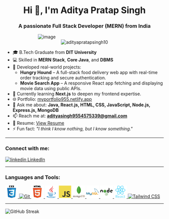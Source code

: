 <h1 align="center">Hi 👋, I'm Aditya Pratap Singh</h1>
<h3 align="center">A passionate Full Stack Developer (MERN) from India</h3>
<img align="right" width="400"  alt="image" src="https://gifdb.com/images/high/animated-man-computer-coding-nae6mec378lsg1i3.gif" />
<p align="center">
  <img src="https://komarev.com/ghpvc/?username=adityapratapsingh10&label=Profile%20views&color=0e75b6&style=flat" alt="adityapratapsingh10" />
</p>

- 🎓 B.Tech Graduate from **DIT University**  
- 💻 Skilled in **MERN Stack**, **Core Java**, and **DBMS**
- 🚀 Developed real-world projects:
  - **Hungry Hound** – A full-stack food delivery web app with real-time order tracking and secure authentication.
  - **Movie Search App** – A responsive React app fetching and displaying movie data using public APIs.
- 🌱 Currently learning **Next.js** to deepen my frontend expertise.
- 🌐 Portfolio: [myportfolio955.netlify.app](https://myportfolio955.netlify.app/)
- 💬 Ask me about: **Java, React.js, HTML, CSS, JavaScript, Node.js, Express.js, MongoDB**
- 📫 Reach me at: **adityasingh9554575339@gmail.com**
- 📄 Resume: [View Resume](https://drive.google.com/file/d/1N5shJz21W_XAT7sm_znAAq_41c1v_fjo/view?usp=sharing)
- ⚡ Fun fact: _"I think I know nothing, but I know something."_

---

<h3 align="left">Connect with me:</h3>
<p align="left">
  <a href="https://www.linkedin.com/in/adityapratapsingh9/" target="_blank">
    <img src="https://cdn.jsdelivr.net/npm/simple-icons@v3/icons/linkedin.svg" alt="linkedin" height="30" width="40" />
    LinkedIn
  </a>
</p>

---

<h3 align="left">Languages and Tools:</h3>
<p align="left">
  <a href="https://www.w3schools.com/css/" target="_blank"> <img src="https://raw.githubusercontent.com/devicons/devicon/master/icons/css3/css3-original-wordmark.svg" alt="CSS" width="40" height="40"/> </a>
  <a href="https://git-scm.com/" target="_blank"> <img src="https://www.vectorlogo.zone/logos/git-scm/git-scm-icon.svg" alt="Git" width="40" height="40"/> </a>
  <a href="https://www.w3.org/html/" target="_blank"> <img src="https://raw.githubusercontent.com/devicons/devicon/master/icons/html5/html5-original-wordmark.svg" alt="HTML" width="40" height="40"/> </a>
  <a href="https://www.java.com" target="_blank"> <img src="https://raw.githubusercontent.com/devicons/devicon/master/icons/java/java-original.svg" alt="Java" width="40" height="40"/> </a>
  <a href="https://developer.mozilla.org/en-US/docs/Web/JavaScript" target="_blank"> <img src="https://raw.githubusercontent.com/devicons/devicon/master/icons/javascript/javascript-original.svg" alt="JavaScript" width="40" height="40"/> </a>
  <a href="https://www.mongodb.com/" target="_blank"> <img src="https://raw.githubusercontent.com/devicons/devicon/master/icons/mongodb/mongodb-original-wordmark.svg" alt="MongoDB" width="40" height="40"/> </a>
  <a href="https://www.mysql.com/" target="_blank"> <img src="https://raw.githubusercontent.com/devicons/devicon/master/icons/mysql/mysql-original-wordmark.svg" alt="MySQL" width="40" height="40"/> </a>
  <a href="https://nodejs.org" target="_blank"> <img src="https://raw.githubusercontent.com/devicons/devicon/master/icons/nodejs/nodejs-original-wordmark.svg" alt="Node.js" width="40" height="40"/> </a>
  <a href="https://reactjs.org/" target="_blank"> <img src="https://raw.githubusercontent.com/devicons/devicon/master/icons/react/react-original-wordmark.svg" alt="React" width="40" height="40"/> </a>
  <a href="https://tailwindcss.com/" target="_blank"> <img src="https://www.vectorlogo.zone/logos/tailwindcss/tailwindcss-icon.svg" alt="Tailwind CSS" width="40" height="40"/> </a>
</p>

---


<p><img align="center" src="https://github-readme-streak-stats.herokuapp.com/?user=adityapratapsingh10" alt="GitHub Streak" /></p>
